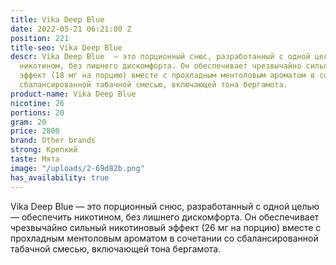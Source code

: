 ```yaml
---
title: Vika Deep Blue
date: 2022-05-21 06:21:00 Z
position: 221
title-seo: Vika Deep Blue
descr: Vika Deep Blue  — это порционный снюс, разработанный с одной целью — обеспечить
  никотином, без лишнего дискомфорта. Он обеспечивает чрезвычайно сильный никотиновый
  эффект (18 мг на порцию) вместе с прохладным ментоловым ароматом в сочетании со
  сбалансированной табачной смесью, включающей тона бергамота.
product-name: Vika Deep Blue
nicotine: 26
portions: 20
gram: 20
price: 2800
brand: Other brands
strong: Крепкий
taste: Мята
image: "/uploads/2-69d82b.png"
has_availability: true
---
```


Vika Deep Blue  — это порционный снюс, разработанный с одной целью — обеспечить никотином, без лишнего дискомфорта. Он обеспечивает чрезвычайно сильный никотиновый эффект (26 мг на порцию) вместе с прохладным ментоловым ароматом в сочетании со сбалансированной табачной смесью, включающей тона бергамота.